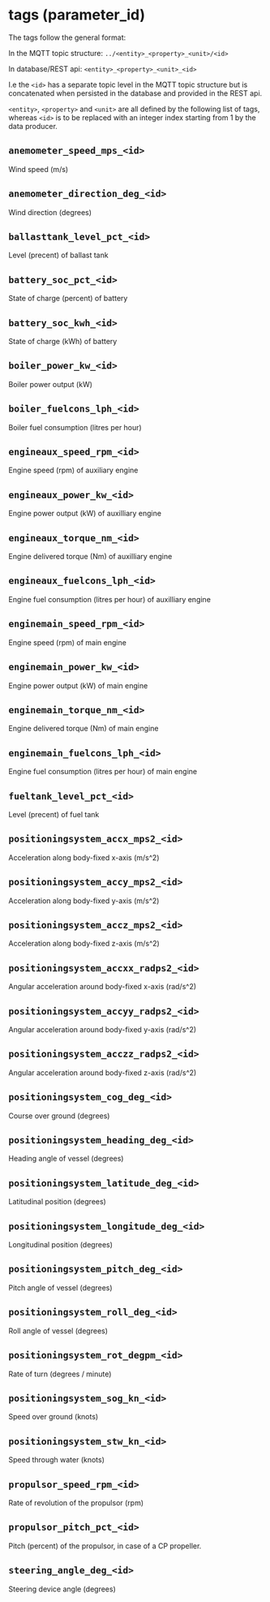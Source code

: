 # tags (parameter_id)

The tags follow the general format:

In the MQTT topic structure: `../<entity>_<property>_<unit>/<id>`

In database/REST api: `<entity>_<property>_<unit>_<id>`

I.e the `<id>` has a separate topic level in the MQTT topic structure but is concatenated when persisted in the database and provided in the REST api.

`<entity>`, `<property>` and `<unit>` are all defined by the following list of tags, whereas `<id>` is to be replaced with an integer index starting from 1 by the data producer.

## **`anemometer_speed_mps_<id>`**
Wind speed (m/s)

## **`anemometer_direction_deg_<id>`**
Wind direction (degrees)

## **`ballasttank_level_pct_<id>`**
Level (precent) of ballast tank

## **`battery_soc_pct_<id>`**
State of charge (percent) of battery

## **`battery_soc_kwh_<id>`**
State of charge (kWh) of battery

## **`boiler_power_kw_<id>`**
Boiler power output (kW)

## **`boiler_fuelcons_lph_<id>`**
Boiler fuel consumption (litres per hour)

## **`engineaux_speed_rpm_<id>`**
Engine speed (rpm) of auxiliary engine

## **`engineaux_power_kw_<id>`**
Engine power output (kW) of auxilliary engine

## **`engineaux_torque_nm_<id>`**
Engine delivered torque (Nm) of auxilliary engine

## **`engineaux_fuelcons_lph_<id>`**
Engine fuel consumption (litres per hour) of auxilliary engine

## **`enginemain_speed_rpm_<id>`**
Engine speed (rpm) of main engine

## **`enginemain_power_kw_<id>`**
Engine power output (kW) of main engine

## **`enginemain_torque_nm_<id>`**
Engine delivered torque (Nm) of main engine

## **`enginemain_fuelcons_lph_<id>`**
Engine fuel consumption (litres per hour) of main engine

## **`fueltank_level_pct_<id>`**
Level (precent) of fuel tank

## **`positioningsystem_accx_mps2_<id>`**
Acceleration along body-fixed x-axis (m/s^2)

## **`positioningsystem_accy_mps2_<id>`**
Acceleration along body-fixed y-axis (m/s^2)

## **`positioningsystem_accz_mps2_<id>`**
Acceleration along body-fixed z-axis (m/s^2)

## **`positioningsystem_accxx_radps2_<id>`**
Angular acceleration around body-fixed x-axis (rad/s^2)

## **`positioningsystem_accyy_radps2_<id>`**
Angular acceleration around body-fixed y-axis (rad/s^2)

## **`positioningsystem_acczz_radps2_<id>`**
Angular acceleration around body-fixed z-axis (rad/s^2)

## **`positioningsystem_cog_deg_<id>`**
Course over ground (degrees)

## **`positioningsystem_heading_deg_<id>`**
Heading angle of vessel (degrees)

## **`positioningsystem_latitude_deg_<id>`**
Latitudinal position (degrees)

## **`positioningsystem_longitude_deg_<id>`**
Longitudinal position (degrees)

## **`positioningsystem_pitch_deg_<id>`**
Pitch angle of vessel (degrees)

## **`positioningsystem_roll_deg_<id>`**
Roll angle of vessel (degrees)

## **`positioningsystem_rot_degpm_<id>`**
Rate of turn (degrees / minute)

## **`positioningsystem_sog_kn_<id>`**
Speed over ground (knots)

## **`positioningsystem_stw_kn_<id>`**
Speed through water (knots)

## **`propulsor_speed_rpm_<id>`**
Rate of revolution of the propulsor (rpm)

## **`propulsor_pitch_pct_<id>`**
Pitch (percent) of the propulsor, in case of a CP propeller.

## **`steering_angle_deg_<id>`**
Steering device angle (degrees)











